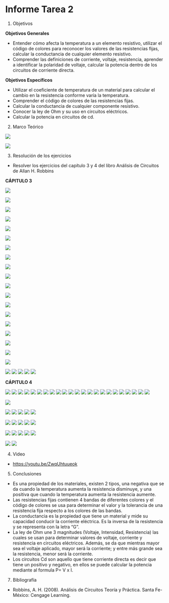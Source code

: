 
# Informe Tarea 2

1. Objetivos

 __Objetivos Generales__

* Entender cómo afecta la temperatura a un elemento resistivo, utilizar el código de colores para reconocer los valores de las resistencias fijas, calcular la conductancia de cualquier elemento resistivo.
*  Comprender las definiciones de corriente, voltaje, resistencia, aprender a identificar la polaridad de voltaje, calcular la potencia dentro de los circuitos de corriente directa.

__Objetivos Específicos__

* Utilizar el coeficiente de temperatura de un material para calcular el cambio en la resistencia conforme varía la temperatura.
* Comprender el código de colores de las resistencias fijas. 
* Calcular la conductancia de cualquier componente resistivo.
* Conocer la ley de Ohm y su uso en circuitos eléctricos.
* Calcular la potencia en circuitos de cd.

2. Marco Teórico

![](https://github.com/ItzAdoc/Imagenes_D2/blob/main/Marco3.jpeg)

![](https://github.com/ItzAdoc/Imagenes_D2/blob/main/Marco_Cap_4.PNG)


3. Resolución de los ejercicios
* Resolver los ejercicios del capítulo 3 y 4 del libro Análisis de Circuitos de Allan H. Robbins

__CÁPITULO 3__

![](https://github.com/ItzAdoc/Imagenes_D2/blob/main/Ej1.jpg)

![](https://github.com/ItzAdoc/Imagenes_D2/blob/main/Ej3.jpg)

![](https://github.com/ItzAdoc/Imagenes_D2/blob/main/Ej5.jpg)

![](https://github.com/ItzAdoc/Imagenes_D2/blob/main/Ej7.jpg)

![](https://github.com/ItzAdoc/Imagenes_D2/blob/main/Ej9.jpg)

![](https://github.com/ItzAdoc/Imagenes_D2/blob/main/Ej11.jpg)

![](https://github.com/ItzAdoc/Imagenes_D2/blob/main/Ej11.1.jpg)

![](https://github.com/ItzAdoc/Imagenes_D2/blob/main/Ej13-15.jpg)

![](https://github.com/ItzAdoc/Imagenes_D2/blob/main/Ej17.jpg)

![](https://github.com/ItzAdoc/Imagenes_D2/blob/main/Ej19.jpg)

![](https://github.com/ItzAdoc/Imagenes_D2/blob/main/Ej19.1.jpg)

![](https://github.com/ItzAdoc/Imagenes_D2/blob/main/Ej21.jpg)

![](https://github.com/ItzAdoc/Imagenes_D2/blob/main/Ej23.jpg)

![](https://github.com/ItzAdoc/Imagenes_D2/blob/main/Ej25.jpg)

![](https://github.com/ItzAdoc/Imagenes_D2/blob/main/Ej25.1.jpg)

![](https://github.com/ItzAdoc/Imagenes_D2/blob/main/Ej27.jpg)

![](https://github.com/ItzAdoc/Imagenes_D2/blob/main/Ej29-31.jpg)

![](https://github.com/ItzAdoc/Imagenes_D2/blob/main/Ej33.jpg)

![](https://github.com/ItzAdoc/Imagenes_D2/blob/main/Ej35-39.jpg)

![](https://github.com/ItzAdoc/Imagenes_D2/blob/main/41Cap3.PNG)
![](https://github.com/ItzAdoc/Imagenes_D2/blob/main/43.1.PNG)
![](https://github.com/ItzAdoc/Imagenes_D2/blob/main/43.2.PNG)
![](https://github.com/ItzAdoc/Imagenes_D2/blob/main/45Cap3.PNG)
![](https://github.com/ItzAdoc/Imagenes_D2/blob/main/45.1.PNG)


__CÁPITULO 4__

![](https://github.com/ItzAdoc/Imagenes_D2/blob/main/1.PNG)
![](https://github.com/ItzAdoc/Imagenes_D2/blob/main/1.1.PNG)
![](https://github.com/ItzAdoc/Imagenes_D2/blob/main/1.3.PNG)
![](https://github.com/ItzAdoc/Imagenes_D2/blob/main/1.4.PNG)
![](https://github.com/ItzAdoc/Imagenes_D2/blob/main/1.5.PNG)
![](https://github.com/ItzAdoc/Imagenes_D2/blob/main/3.PNG)
![](https://github.com/ItzAdoc/Imagenes_D2/blob/main/3.1.PNG)
![](https://github.com/ItzAdoc/Imagenes_D2/blob/main/3.2.PNG)
![](https://github.com/ItzAdoc/Imagenes_D2/blob/main/5.PNG)
![](https://github.com/ItzAdoc/Imagenes_D2/blob/main/7.PNG)
![](https://github.com/ItzAdoc/Imagenes_D2/blob/main/9.PNG)
![](https://github.com/ItzAdoc/Imagenes_D2/blob/main/11.PNG)
![](https://github.com/ItzAdoc/Imagenes_D2/blob/main/13.PNG)
![](https://github.com/ItzAdoc/Imagenes_D2/blob/main/15A.PNG)
![](https://github.com/ItzAdoc/Imagenes_D2/blob/main/15A.1.PNG)
![](https://github.com/ItzAdoc/Imagenes_D2/blob/main/15A.2.PNG)
![](https://github.com/ItzAdoc/Imagenes_D2/blob/main/17.PNG)
![](https://github.com/ItzAdoc/Imagenes_D2/blob/main/17.1.PNG)
![](https://github.com/ItzAdoc/Imagenes_D2/blob/main/19.PNG)
![](https://github.com/ItzAdoc/Imagenes_D2/blob/main/21.PNG)
![](https://github.com/ItzAdoc/Imagenes_D2/blob/main/23.PNG)
![](https://github.com/ItzAdoc/Imagenes_D2/blob/main/23.1.PNG)
![](https://github.com/ItzAdoc/Imagenes_D2/blob/main/25.PNG)

![](https://github.com/ItzAdoc/Imagenes_D2/blob/main/25%20Imagenes.png)

![](https://github.com/ItzAdoc/Imagenes_D2/blob/main/25.1.PNG)
![](https://github.com/ItzAdoc/Imagenes_D2/blob/main/27.PNG)
![](https://github.com/ItzAdoc/Imagenes_D2/blob/main/29.PNG)
![](https://github.com/ItzAdoc/Imagenes_D2/blob/main/31.PNG)
![](https://github.com/ItzAdoc/Imagenes_D2/blob/main/33.PNG)

![](https://github.com/ItzAdoc/Imagenes_D2/blob/main/35-39.PNG)
![](https://github.com/ItzAdoc/Imagenes_D2/blob/main/41A.PNG)
![](https://github.com/ItzAdoc/Imagenes_D2/blob/main/43.PNG)
![](https://github.com/ItzAdoc/Imagenes_D2/blob/main/45.PNG)
![](https://github.com/ItzAdoc/Imagenes_D2/blob/main/47.PNG)

![](https://github.com/ItzAdoc/Imagenes_D2/blob/main/49.PNG)
![](https://github.com/ItzAdoc/Imagenes_D2/blob/main/51.PNG)
![](https://github.com/ItzAdoc/Imagenes_D2/blob/main/53-57.PNG)
![](https://github.com/ItzAdoc/Imagenes_D2/blob/main/59.PNG)
![](https://github.com/ItzAdoc/Imagenes_D2/blob/main/61.PNG)

![](https://github.com/ItzAdoc/Imagenes_D2/blob/main/63-65.PNG)
![](https://github.com/ItzAdoc/Imagenes_D2/blob/main/67.PNG)

4. Video

* https://youtu.be/ZwqUhtuueok

5. Conclusiones 

* Es una propiedad de los materiales, existen 2 tipos, una negativa que se da cuando la temperatura aumenta la resistencia disminuye, y una positiva que cuando la temperatura aumenta la resistencia aumente.   
* Las resistencias fijas contienen 4 bandas de diferentes colores y el código de colores se usa para determinar el valor y la tolerancia de una resistencia fija respecto a los colores de las bandas. 
* La conductancia es la propiedad que tiene un material y mide su capacidad conducir la corriente eléctrica. Es la inversa de la resistencia y se representa con la letra “G”. 
* La ley de Ohm une 3 magnitudes (Voltaje, Intensidad, Resistencia) las cuales se usan para determinar valores de voltaje, corriente y resistencia en circuitos eléctricos. Además, se da que mientras mayor sea el voltaje aplicado, mayor será la corriente; y entre más grande sea la resistencia, menor será la corriente.
* Los circuitos Cd son aquello que tiene corriente directa es decir que tiene un positivo y negativo, en ellos se puede calcular la potencia mediante al formula P= V x I.

7. Bibliografía
* Robbins, A. H. (2008). Análisis de Circuitos Teoría y Práctica. Santa Fe-México: Cengage Learning. 
